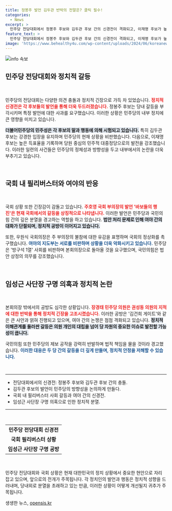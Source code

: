 ```yaml
---
title: 정봉주 발언 김두관 반박의 전말은? 클릭 필수!
categories:
  - News
excerpt: >
  민주당 전당대회에서 정봉주 후보와 김두관 후보 간의 신경전이 격화되고, 이재명 후보가 높은 득표율로 힘을 실었습니다. 국회에서는 주호영 부의장이 바보들의 행진 발언으로 필리버스터 상황을 비판하며 여야의 갈등이 심화되고 있습니다.
feature_text: >
  민주당 전당대회에서 정봉주 후보와 김두관 후보 간의 신경전이 격화되고, 이재명 후보가 높은 득표율로 힘을 실었습니다. 국회에서는 주호영 부의장이 바보들의 행진 발언으로 필리버스터 상황을 비판하며 여야의 갈등이 심화되고 있습니다.
image: 'https://www.behealthy4u.com/wp-content/uploads/2024/06/koreanews.jpg'
---
```


<p><img src="https://www.behealthy4u.com/wp-content/uploads/2024/06/koreanews.jpg" alt="info 속보" /></p>

<h2 data-ke-size="size26">민주당 전당대회와 정치적 갈등</h2>

<p data-ke-size="size16">&nbsp;</p>

<p>민주당의 전당대회는 다양한 의견 충돌과 정치적 긴장으로 가득 차 있었습니다. <b><span style="color: #ee2323;">정치적 신경전은 각 후보들의 발언을 통해 더욱 두드러졌습니다.</span></b> 정봉주 후보는 당내 갈등을 부각시키며 특정 발언에 대한 사과를 요구했습니다. 이러한 상황은 민주당의 내부 정치에 큰 영향을 미치고 있습니다.</p>

<p><b><span style="background-color: #21538527;">더불어민주당의 민주성은 각 후보의 말과 행동에 의해 시험되고 있습니다.</span></b> 특히 김두관 후보는 강경한 입장을 유지하며 민주당의 현재 상황을 비판했습니다. 다음으로, 이재명 후보는 높은 득표율을 기록하며 당원 중심의 민주적 대중정당으로의 발전을 강조했습니다. 이러한 일련의 사건들은 민주당의 정체성과 방향성을 두고 내부에서의 논란을 더욱 부추기고 있습니다.</p>

<p data-ke-size="size16">&nbsp;</p>

<h2 data-ke-size="size26">국회 내 필리버스터와 여야의 반응</h2>

<p data-ke-size="size16">&nbsp;</p>

<p>국회 상황 또한 긴장감이 감돌고 있습니다. <b><span style="color: #ee2323;">주호영 국회 부의장의 발언 '바보들의 행진'은 현재 국회에서의 갈등을 상징적으로 나타냅니다.</span></b> 이러한 발언은 민주당과 국민의힘 간의 깊은 분열을 경고하는 역할을 하고 있습니다. <b><span style="background-color: #21538527;">법안 처리 문제로 인해 여야 간의 대화가 단절되며, 정치적 공방이 이어지고 있습니다.</span></b></p>

<p>또한, 우원식 국회의장은 주 부의장의 불참에 대한 유감을 표명하며 국회의 정상화를 촉구했습니다. <b><span style="color: #1a5490;">여야의 지도부는 서로를 비판하며 상황을 더욱 악화시키고 있습니다.</span></b> 민주당은 '방구석 1열' 사회를 비판하며 본회의장으로 돌아올 것을 요구했으며, 국민의힘은 법안 상정의 의무를 강조했습니다.</p>

<p data-ke-size="size16">&nbsp;</p>

<h2 data-ke-size="size26">임성근 사단장 구명 의혹과 정치적 논란</h2>

<p data-ke-size="size16">&nbsp;</p>

<p>본회의장 밖에서의 공방도 심각한 상황입니다. <b><span style="color: #ee2323;">장경태 민주당 의원은 권성동 의원의 지적에 대한 반박을 통해 정치적 긴장을 고조시켰습니다.</span></b> 이러한 공방은 '김건희 게이트'와 같은 큰 사안과 얽혀 진행되고 있으며, 여야 간의 논쟁은 점점 격화되고 있습니다. <b><span style="background-color: #21538527;">정치적 이해관계를 둘러싼 갈등은 의원 개인의 대립을 넘어 당 차원의 중요한 이슈로 발전할 가능성이 큽니다.</span></b></p>

<p>국민의힘 또한 민주당의 제보 공작을 강력히 반발하며 법적 책임을 물을 것이라 경고했습니다. <b><span style="color: #1a5490;">이러한 대응은 두 당 간의 갈등을 더 깊게 만들며, 정치적 안정을 저해할 수 있습니다.</span></b></p>

<p data-ke-size="size16">&nbsp;</p>

<hr>

<ul>
    <li>전당대회에서의 신경전: 정봉주 후보와 김두관 후보 간의 충돌.</li>
    <li>김두관 후보의 발언이 민주당의 방향성을 논의하게 만들다.</li>
    <li>국회 내 필리버스터 사회 갈등과 여야 간의 신경전.</li>
    <li>임성근 사단장 구명 의혹으로 인한 정치적 분열.</li>
</ul>

<hr>

<p data-ke-size="size16">&nbsp;</p>

<table style="width:100%;">
    <tr>
        <td style="text-align: center; height: 17px;"><b>민주당 전당대회 신경전</b></td>
    </tr>
    <tr>
        <td style="text-align: center; height: 17px;"><b>국회 필리버스터 상황</b></td>
    </tr>
    <tr>
        <td style="text-align: center; height: 17px;"><b>임성근 사단장 구명 공방</b></td>
    </tr>
</table>

<p data-ke-size="size16">&nbsp;</p>

<p>민주당 전당대회와 국회 상황은 현재 대한민국의 정치 상황에서 중요한 현안으로 자리 잡고 있으며, 앞으로의 전개가 주목됩니다. 각 정치인의 발언과 행동은 정치적 성향을 드러내며, 당내외로 분열을 초래하고 있는 만큼, 이러한 상황이 어떻게 개선될지 귀추가 주목됩니다.</p>
생생한 뉴스, <a href="https://opensis.kr" rel="dofollow">opensis.kr</a>


